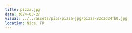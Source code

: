 ```yaml
---
title: pizza.jpg
date: 2024-03-27
visual: ../../assets/pics/pizza-jpg/pizza-82c2d24fb0.jpg
location: Nice, FR
---
```


